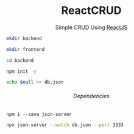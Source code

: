 <h1 align="center">ReactCRUD</h1>

<p align="center">Simple CRUD Using <a href="https://pt-br.reactjs.org">ReactJS</a></p>

```bash
    mkdir backend
```

```bash
    mkdir frontend
```

```bash
    cd backend
```

```bash
    npm init -y

    echo $null >> db.json
```

<h6 align="center">Dependencies</h6>

```
    npm i --save json-server
```

```bash
    npx json-server --watch db.json --port 3333
```